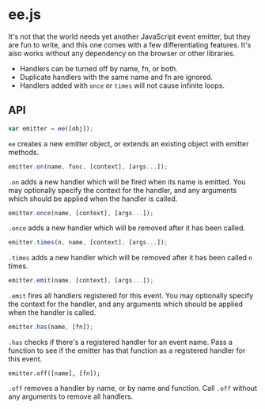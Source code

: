 # ee.js

It's not that the world needs yet another JavaScript event emitter, but they are fun to write, and this one comes with a few differentiating features. It's also works without any dependency on the browser or other libraries.

* Handlers can be turned off by name, fn, or both.
* Duplicate handlers with the same name and fn are ignored.
* Handlers added with `once` or `times` will not cause infinite loops.

## API

```javascript
var emitter = ee([obj]);
```

`ee` creates a new emitter object, or extends an existing object with emitter methods.

```javascript
emitter.on(name, func, [context], [args...]);
```

`.on` adds a new handler which will be fired when its name is emitted. You may optionally specify the context for the handler, and any arguments which should be applied when the handler is called.

```javascript
emitter.once(name, [context], [args...]);
```

`.once` adds a new handler which will be removed after it has been called.

```javascript
emitter.times(n, name, [context], [args...]);
```

`.times` adds a new handler which will be removed after it has been called `n` times.

```javascript
emitter.emit(name, [context], [args...]);
```

`.emit` fires all handlers registered for this event. You may optionally specify the context for the handler, and any arguments which should be applied when the handler is called.

```javascript
emitter.has(name, [fn]);
```

`.has` checks if there's a registered handler for an event name. Pass a function to see if the emitter has that function as a registered handler for this event.

```
emitter.off([name], [fn]);
```

`.off` removes a handler by name, or by name and function. Call `.off` without any arguments to remove all handlers.
